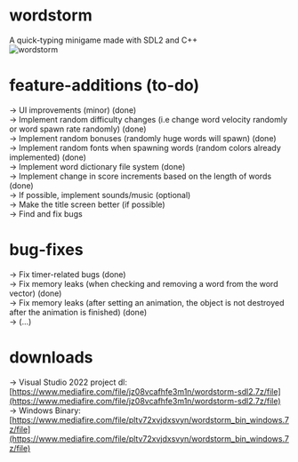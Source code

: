 # wordstorm
A quick-typing minigame made with SDL2 and C++
<br>
![wordstorm](https://i.ibb.co.com/pyVvRzp/Gto-E0d-OJb-QNk.png)

# feature-additions (to-do)
-> UI improvements (minor) (done) <br>
-> Implement random difficulty changes (i.e change word velocity randomly or word spawn rate randomly) (done) <br>
-> Implement random bonuses (randomly huge words will spawn) (done) <br>
-> Implement random fonts when spawning words (random colors already implemented) (done) <br>
-> Implement word dictionary file system (done) <br>
-> Implement change in score increments based on the length of words (done) <br>
-> If possible, implement sounds/music (optional) <br>
-> Make the title screen better (if possible) <br>
-> Find and fix bugs

# bug-fixes
-> Fix timer-related bugs (done) <br>
-> Fix memory leaks (when checking and removing a word from the word vector) (done) <br>
-> Fix memory leaks (after setting an animation, the object is not destroyed after the animation is finished) (done) <br>
-> (...)

# downloads 
-> Visual Studio 2022 project dl: [https://www.mediafire.com/file/jz08vcafhfe3m1n/wordstorm-sdl2.7z/file](https://www.mediafire.com/file/jz08vcafhfe3m1n/wordstorm-sdl2.7z/file) <br>
-> Windows Binary: [https://www.mediafire.com/file/pltv72xvjdxsvyn/wordstorm_bin_windows.7z/file](https://www.mediafire.com/file/pltv72xvjdxsvyn/wordstorm_bin_windows.7z/file)
